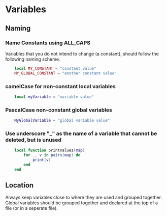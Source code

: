 # Variables
## Naming
### Name Constants using ALL_CAPS
Variables that you do not intend to change (a constant), should follow the following naming scheme.
```lua
    local MY_CONSTANT = "constant value"
    MY_GLOBAL_CONSTANT = "another constant value"
```
### camelCase for non-constant local variables
```lua
    local myVariable = "variable value"
```
### PascalCase non-constant global variables
```lua
    MyGlobalVariable = "global variable value"
```
### Use underscore "_" as the name of a variable that cannot be deleted, but is unused
```lua
    local function printValues(map)
        for _, v in pairs(map) do
            print(v)
        end
    end
```

## Location

Always keep variables close to where they are used and grouped together. Global variables should be grouped together and declared at the top of a file (or in a seperate file).